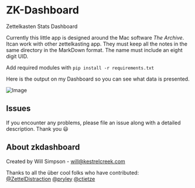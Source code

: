 # ZK-Dashboard
Zettelkasten Stats Dashboard 

Currently this little app is designed around the Mac software _The Archive_. Itcan work with other zettelkasting app. They must keep all the notes in the same directory in the MarkDown format. The name must include an eight digit UID. 

Add required modules with `pip install -r requirements.txt`

Here is the output on my Dashboard so you can see what data is presented.

![Image](https://i.ibb.co/M6Gb0RW/Screen-Shot-2021-11-09-at-5-29-41-PM.png)

## Issues
If you encounter any problems, please file an issue along with a detailed description. Thank you 😃

## About zkdashboard
Created by Will Simpson - will@kestrelcreek.com

Thanks to all the über cool folks who have contributed:  
[@ZettelDistraction](https://github.com/flengyel)
[@pryley](https://github.com/pryley)
[@ctietze](https://github.com/DivineDominion)

